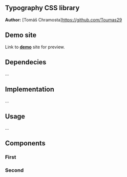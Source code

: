 ## Typography CSS library
**Author:** [Tomáš Chramosta]https://github.com/Toumas29
## Demo site
Link to **[demo](https://pslib-cz.github.io/2022l4web-css-typographic-library-Toumas29/)** site for preview.
## Dependecies
...
## Implementation
...
## Usage
...
## Components
### First
### Second
